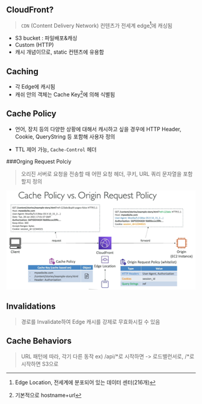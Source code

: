 ## CloudFront?
> `CDN` (Content Delivery Network)
> 컨텐츠가 전세계 edge[^1]에 캐싱됨

- S3 bucket : 파일배포&캐싱
- Custom (HTTP)
- 캐시 개념이므로, static 컨텐츠에 유용함

## Caching
- 각 Edge에 캐시됨
- 캐쉬 안의 객체는 Cache Key[^2]에 의해 식별됨

## Cache Policy
- 언어, 장치 등의 다양한 상황에 대해서 캐시하고 싶을 경우에
HTTP Header, Cookie, QueryString 등 포함해 사용자 정의

- TTL 제어 가능, `Cache-Control` 헤더 


###Orging Request Polciy
>오리진 서버로 요청을 전송할 때 어떤 요청 헤더, 쿠키, URL 쿼리 문자열을 포함할지 정의

![](../_STATIC/CleanShot%202023-11-26%20at%2018.01.21.png)

## Invalidations
>경로를 Invalidate하여 Edge 캐시를 강제로 무효화시킬 수 있음

## Cache Behaviors
> URL 패턴에 따라, 각기 다른 동작
ex) /api/\*로 시작하면 -> 로드밸런서로, /\*로 시작하면 S3으로



[^1]:Edge Location, 전세계에 분포되어 있는 데이터 센터(216개)
[^2]:기본적으로 hostname+url


